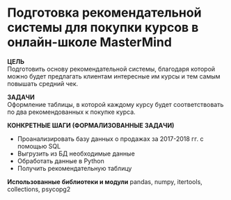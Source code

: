 # Подготовка рекомендательной системы для покупки курсов в онлайн-школе MasterMind

**ЦЕЛЬ**<br>
Подготовить основу рекомендательной системы, благодаря которой можно будет предлагать клиентам интересные им курсы и тем самым повышать средний чек.

**ЗАДАЧИ**<br>
Оформление таблицы, в которой каждому курсу будет соответствовать по два рекомендованных к покупке курса.

**КОНКРЕТНЫЕ ШАГИ (ФОРМАЛИЗОВАННЫЕ ЗАДАЧИ)**<br>
- Проанализировать базу данных о продажах за 2017-2018 гг. с помощью SQL
- Выгрузить из БД необходимые данные
- Обработать данные в Python
- Получить рекомендательную таблицу

**Использованные библиотеки и модули**
pandas,
numpy,
itertools,
collections,
psycopg2
